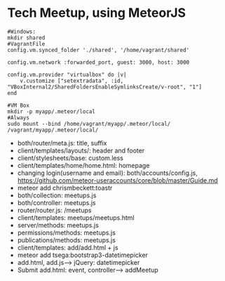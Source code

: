 # Tech Meetup, using MeteorJS
```
#Windows:
mkdir shared
#VagrantFile
config.vm.synced_folder './shared', '/home/vagrant/shared'

config.vm.network :forwarded_port, guest: 3000, host: 3000

config.vm.provider "virtualbox" do |v|
    v.customize ["setextradata", :id, "VBoxInternal2/SharedFoldersEnableSymlinksCreate/v-root", "1"]
end

#VM Box
mkdir -p myapp/.meteor/local
#Always
sudo mount --bind /home/vagrant/myapp/.meteor/local/ /vagrant/myapp/.meteor/local/
```
- both/router/meta.js: title, suffix
- client/templates/layouts/: header and footer
- client/stylesheets/base: custom.less
- client/templates/home/home.html: homepage
- changing login(username and email): both/accounts/config.js, https://github.com/meteor-useraccounts/core/blob/master/Guide.md
- meteor add chrismbeckett:toastr
- both/collection: meetups.js
- both/controller: meetups.js
- router/router.js: /meetups
- client/templates: meetups/meetups.html
- server/methods: meetups.js
- permissions/methods: meetups.js
- publications/methods: meetups.js
- client/templates: add/add.html + js
- meteor add tsega:bootstrap3-datetimepicker
- add.html, add.js--> jQuery: datetimepicker
- Submit add.html: event, controller--> addMeetup
